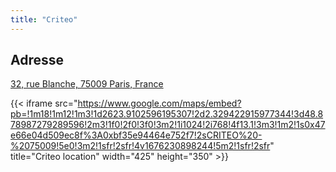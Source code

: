 ```yaml
---
title: "Criteo"
---
```


## Adresse

[32, rue Blanche, 75009 Paris, France](https://goo.gl/maps/dN4CfCNcmJaUkgV16)

{{< iframe src="https://www.google.com/maps/embed?pb=!1m18!1m12!1m3!1d2623.9102596195307!2d2.329422915977344!3d48.878987279289596!2m3!1f0!2f0!3f0!3m2!1i1024!2i768!4f13.1!3m3!1m2!1s0x47e66e04d509ec8f%3A0xbf35e94464e752f7!2sCRITEO%20-%2075009!5e0!3m2!1sfr!2sfr!4v1676230898244!5m2!1sfr!2sfr" title="Criteo location" width="425" height="350" >}}